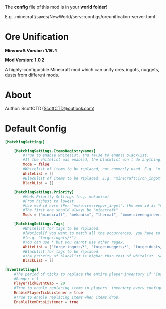 The **config** file of this mod is in your **world folder**! 

E.g. .minecraft/saves/NewWorld/serverconfigs/oreunification-server.toml

# Ore Unification

**Minecraft Version: 1.16.4**

**Mod Version: 1.0.2**

A highly-configurable Minecraft mod which can unify ores, ingots, nuggets, dusts from different mods.

# About

Author: ScottCTD (ScottCTD@outlook.com)

# Default Config

```toml
[MatchingSettings]

	[MatchingSettings.ItemsRegistryNames]
		#True to enable whitelist, and false to enable blacklist.
		#If the whitelist was enabled, the blacklist won't do anything.
		Mode = false
		#Whitelist of items to be replaced, not commonly used. E.g. "minecraft:iron_ingot"
		WhiteList = []
		#Blacklist of items to be replaced. E.g. "minecraft:iron_ingot"
		BlackList = []

	[MatchingSettings.Priority]
		#Mods Priority Settings (e.g. mekanism)
		#From highest to lowest.
		#Use mod id here (For "mekanism:copper_ingot", the mod id is "mekanism"
		#The first one should always be "minecraft"
		Mods = ["minecraft", "mekanism", "thermal", "immersiveengineering"]

	[MatchingSettings.Tags]
		#Whitelist for tags to be replaced.
		#[Notice]If you want to match all the occurrences, you have to add "*"!
		#(e.g. "forge:ingots/*")
		#You can use * but you cannot use other regex.
		WhiteList = ["forge:ingots/*", "forge:nuggets/*", "forge:dusts/*", "forge:gems/*", "forge:ores/*"]
		#Blacklist for tags to be replaced.
		#The priority of blacklist is higher than that of whitelist. So if you have both "forge:ingots/*" in the whitelist and blacklist, "forge:ingots/*" will not be replaced.
		BlackList = []

[EventSettings]
	#The period of ticks to replace the entire player inventory if "EnablePlayerTickListener" is true. 20 tick (= 1 seconds) by default
	#Range: > 1
	PlayerTickEventGap = 20
	#True to enable replacing items in players' inventory every configurable period.
	EnablePlayerTickListener = true
	#True to enable replacing items when items drop.
	EnableItemDropListener = true
```

